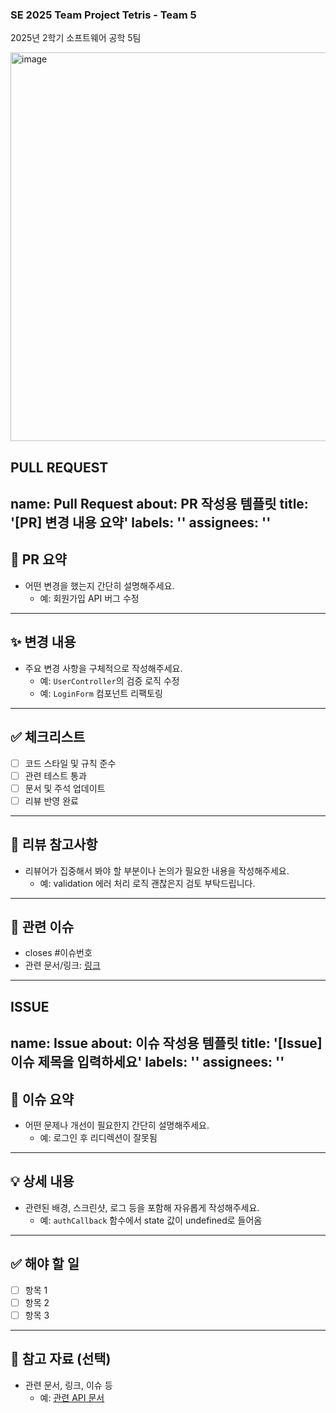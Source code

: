### SE 2025 Team Project Tetris - Team 5
2025년 2학기 소프트웨어 공학 5팀


<img width="612" height="622" alt="image" src="https://github.com/user-attachments/assets/9ff91c63-2074-493f-8df8-1343f2a11fc9" />


PULL REQUEST
---
name: Pull Request
about: PR 작성용 템플릿
title: '[PR] 변경 내용 요약'
labels: ''
assignees: ''
---

## 🧩 PR 요약
- 어떤 변경을 했는지 간단히 설명해주세요.
  - 예: 회원가입 API 버그 수정

---

## ✨ 변경 내용
- 주요 변경 사항을 구체적으로 작성해주세요.
  - 예: `UserController`의 검증 로직 수정
  - 예: `LoginForm` 컴포넌트 리팩토링

---

## ✅ 체크리스트
- [ ] 코드 스타일 및 규칙 준수
- [ ] 관련 테스트 통과
- [ ] 문서 및 주석 업데이트
- [ ] 리뷰 반영 완료

---

## 💬 리뷰 참고사항
- 리뷰어가 집중해서 봐야 할 부분이나 논의가 필요한 내용을 작성해주세요.
  - 예: validation 에러 처리 로직 괜찮은지 검토 부탁드립니다.

---

## 📎 관련 이슈
- closes #이슈번호
- 관련 문서/링크: [링크](https://example.com)


---------------------------------------------------------------------------------------------------------------------


ISSUE
---
name: Issue
about: 이슈 작성용 템플릿
title: '[Issue] 이슈 제목을 입력하세요'
labels: ''
assignees: ''
---

## 🧠 이슈 요약
- 어떤 문제나 개선이 필요한지 간단히 설명해주세요.
  - 예: 로그인 후 리디렉션이 잘못됨

---

## 💡 상세 내용
- 관련된 배경, 스크린샷, 로그 등을 포함해 자유롭게 작성해주세요.
  - 예: `authCallback` 함수에서 state 값이 undefined로 들어옴

---

## ✅ 해야 할 일
- [ ] 항목 1
- [ ] 항목 2
- [ ] 항목 3

---

## 📎 참고 자료 (선택)
- 관련 문서, 링크, 이슈 등
  - 예: [관련 API 문서](https://example.com/api-docs)

